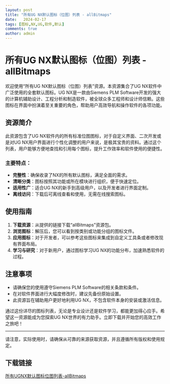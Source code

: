 ```yaml
---
layout: post
title: "所有UG NX默认图标（位图）列表 - allBitmaps"
date:   2024-02-17
tags: [图标,NX,UG,软件,默认]
comments: true
author: admin
---
```

# 所有UG NX默认图标（位图）列表 - allBitmaps

欢迎使用“所有UG NX默认图标（位图）列表”资源。本资源集合了UG NX软件中广泛使用的全套默认图标。UG NX是一款由Siemens PLM Software开发的强大的计算机辅助设计、工程分析和制造软件，被全球众多工程师和设计师信赖。这些图标在界面中扮演着至关重要的角色，帮助用户高效导航和操作软件的各项功能。

## 资源简介

此资源包含了UG NX软件内的所有标准位图图标，对于自定义界面、二次开发或是对UG NX用户界面进行个性化调整的用户来说，是极其宝贵的资料。通过这个列表，用户能够方便地查找和引用每个图标，提升工作效率和软件使用的便捷性。

### 主要特点：
- **完整性**：确保收录了NX的所有默认图标，满足全面的需求。
- **清晰分类**：图标按照其功能或所在模块进行组织，便于快速定位。
- **适用性广**：适合UG NX的新手到高级用户，以及开发者进行界面定制。
- **离线访问**：下载后可离线查看和使用，无需在线搜索图标。

## 使用指南
1. **下载资源**：从提供的链接下载“allBitmaps”资源包。
2. **浏览图标**：解压后，您可以看到按类别或功能分组的图标文件。
3. **应用图标**：对于开发者，可以参考这些图标来集成到自定义工具条或者修改现有界面布局。
4. **学习与研究**：对于新用户，通过图标学习UG NX的功能分布，加速熟悉软件的过程。

## 注意事项
- 请确保您的使用遵守Siemens PLM Software的相关条款和条件。
- 在对软件界面进行大幅度修改时，建议先备份原始设置。
- 此资源旨在辅助用户更好地利用UG NX，不包含软件本身的安装或激活信息。

通过这份详尽的图标列表，无论是专业设计还是软件学习，都能更加得心应手。希望这一资源能成为您探索UG NX世界的有力助手。立即下载并开始您的高效工作之旅吧！

---

请注意，实际使用时，请确保从可靠的来源获取资源，并且遵循所有版权和使用规定。

## 下载链接

[所有UGNX默认图标位图列表-allBitmaps](https://pan.quark.cn/s/5d53d227d2e7)